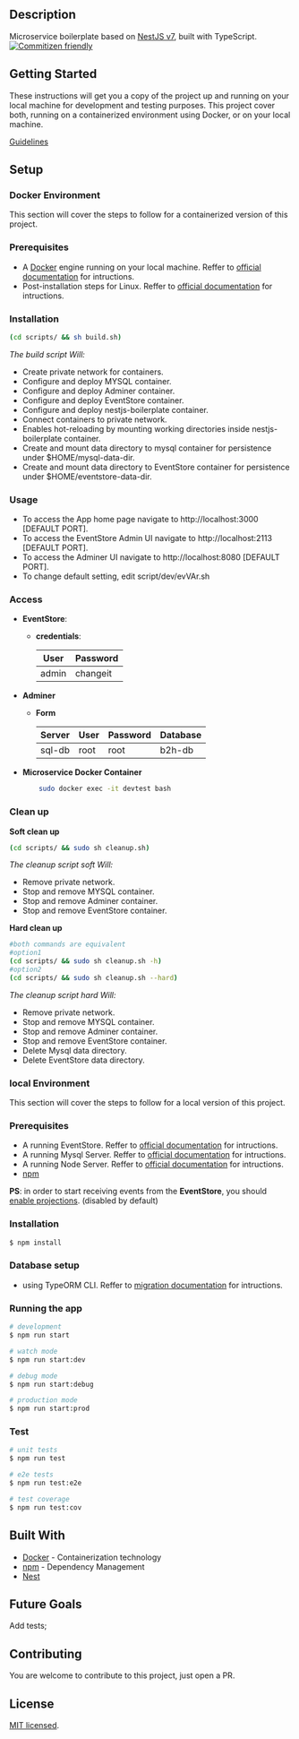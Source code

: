 
## Description

Microservice boilerplate based on [NestJS v7](https://github.com/nestjs/nest), built with TypeScript.
[![Commitizen friendly](https://img.shields.io/badge/commitizen-friendly-brightgreen.svg)](http://commitizen.github.io/cz-cli/)


## Getting Started

These instructions will get you a copy of the project up and running on your local machine for development and testing purposes. This project cover both, running on a containerized environment using Docker, or on your local machine.

[Guidelines](docs/guidelines.md#guidelines)

## Setup

### Docker Environment
This section will cover the steps to follow for a containerized version of this project.

### Prerequisites
* A [Docker](https://docs.docker.com/) engine running on your local machine. Reffer to [official documentation](https://docs.docker.com/install/) for intructions.
* Post-installation steps for Linux. Reffer to [official documentation](https://docs.docker.com/install/linux/linux-postinstall/) for intructions.
 
### Installation

```bash
(cd scripts/ && sh build.sh)
```
*The build script Will:*
* Create private network for containers.
* Configure and deploy MYSQL container.
* Configure and deploy Adminer container.
* Configure and deploy EventStore container.
* Configure and deploy nestjs-boilerplate container.
* Connect containers to private network.
* Enables hot-reloading by mounting working directories inside nestjs-boilerplate container. 
* Create and mount data directory to mysql container for persistence under $HOME/mysql-data-dir.
* Create and mount data directory to EventStore container for persistence under $HOME/eventstore-data-dir.

### Usage
- To access the App home page navigate to http://localhost:3000  [DEFAULT PORT].
- To access the EventStore Admin UI navigate to http://localhost:2113 [DEFAULT PORT].
- To access the Adminer UI navigate to http://localhost:8080 [DEFAULT PORT].
- To change default setting, edit script/dev/evVAr.sh

### Access
- **EventStore**: 
  - **credentials**: 
  
    |User|Password|
    |--|--|
    |admin|changeit|
- **Adminer**
  - **Form**
  
    |Server|User|Password|Database
    |--|--|--|--|
    |sql-db|root|root|b2h-db|
- **Microservice Docker Container**
    ```bash
        sudo docker exec -it devtest bash
    ```
### Clean up
**Soft clean up**
```bash
(cd scripts/ && sudo sh cleanup.sh)
```

*The cleanup script soft Will:*
* Remove private network.
* Stop and remove MYSQL container.
* Stop and remove Adminer container.
* Stop and remove EventStore container.


**Hard clean up**
```bash
#both commands are equivalent
#option1 
(cd scripts/ && sudo sh cleanup.sh -h)
#option2
(cd scripts/ && sudo sh cleanup.sh --hard)
```
*The cleanup script hard Will:*
* Remove private network.
* Stop and remove MYSQL container.
* Stop and remove Adminer container.
* Stop and remove EventStore container.
* Delete Mysql data directory.
* Delete EventStore data directory.


### local Environment
This section will cover the steps to follow for a local version of this project.

### Prerequisites
* A running EventStore. Reffer to [official documentation](https://eventstore.org/docs/getting-started/index.html?tabs=tabid-1) for intructions.
* A running Mysql Server. Reffer to [official documentation](https://dev.mysql.com/doc/refman/5.7/en/) for intructions.
* A running Node Server. Reffer to [official documentation](https://nodejs.org/en/download/) for intructions.
* [npm](https://www.npmjs.com)

**PS**: in order to start receiving events from the **EventStore**, you should [enable projections](https://eventstore.org/docs/projections/system-projections/index.html?tabs=tabid-5#enabling-system-projections). (disabled by default)
### Installation

```bash
$ npm install
```

### Database setup
* using TypeORM CLI. Reffer to [migration documentation](https://github.com/typeorm/typeorm/blob/master/docs/migrations.md#migrations) for intructions.

### Running the app

```bash
# development
$ npm run start

# watch mode
$ npm run start:dev

# debug mode
$ npm run start:debug

# production mode
$ npm run start:prod
```

### Test

```bash
# unit tests
$ npm run test

# e2e tests
$ npm run test:e2e

# test coverage
$ npm run test:cov
```
## Built With

* [Docker](https://docs.docker.com/) - Containerization technology
* [npm](https://www.npmjs.com) - Dependency Management
* [Nest](https://github.com/nestjs/nest)

## Future Goals

Add tests;

## Contributing

You are welcome to contribute to this project, just open a PR.

## License

 [MIT licensed](https://github.com/nestjs/nest/blob/master/LICENSE).
